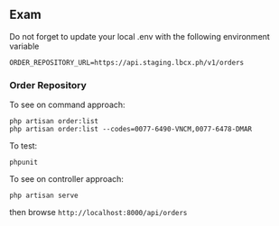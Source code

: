## Exam

Do not forget to update your local .env with the following
environment variable

```
ORDER_REPOSITORY_URL=https://api.staging.lbcx.ph/v1/orders
```

### Order Repository

To see on command approach:
```
php artisan order:list
php artisan order:list --codes=0077-6490-VNCM,0077-6478-DMAR
```

To test:
```
phpunit
```

To see on controller approach:
```
php artisan serve
```

then browse `http://localhost:8000/api/orders`
